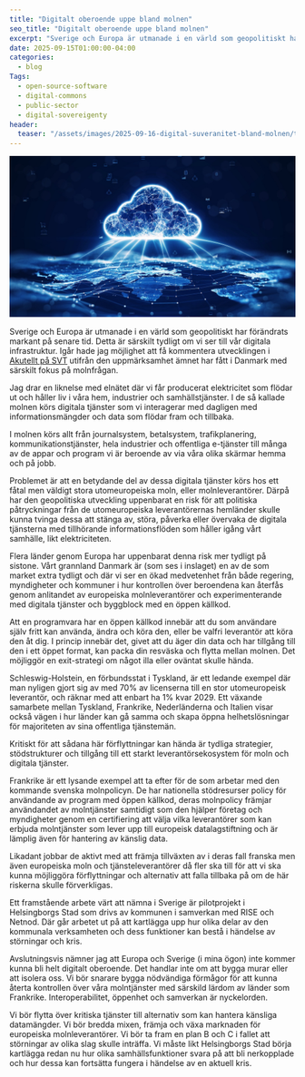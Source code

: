 ```yaml
---
title: "Digitalt oberoende uppe bland molnen"
seo_title: "Digitalt oberoende uppe bland molnen"
excerpt: "Sverige och Europa är utmanade i en värld som geopolitiskt har förändrats markant på senare tid. Detta är särskilt tydligt om vi ser till vår digitala infrastruktur. Igår hade jag möjlighet att få kommentera utvecklingen utifrån den uppmärksamhet ämnet har fått i Danmark med särskilt fokus på molnfrågan."
date: 2025-09-15T01:00:00-04:00
categories:
  - blog
Tags:
  - open-source-software
  - digital-commons
  - public-sector
  - digital-sovereigenty
header:
  teaser: "/assets/images/2025-09-16-digital-suveranitet-bland-molnen/teaser.jpeg"
---
```



<div class="thumbnail-container">
<img src="/assets/images/2025-09-16-digital-suveranitet-bland-molnen/teaser.jpeg" alt=""></div>

Sverige och Europa är utmanade i en värld som geopolitiskt har förändrats markant på senare tid. Detta är särskilt tydligt om vi ser till vår digitala infrastruktur. Igår hade jag möjlighet att få kommentera utvecklingen i <a href="https://www.svtplay.se/video/e6dYgAo/aktuellt/igar-21-00?position=1576">Akutellt på SVT</a> utifrån den uppmärksamhet ämnet har fått i Danmark med särskilt fokus på molnfrågan.  

Jag drar en liknelse med elnätet där vi får producerat elektricitet som flödar ut och håller liv i våra hem, industrier och samhällstjänster. I de så kallade molnen körs digitala tjänster som vi interagerar med dagligen med informationsmängder och data som flödar fram och tillbaka. 

I molnen körs allt från journalsystem, betalsystem, trafikplanering, kommunikationstjänster, hela industrier och offentliga e-tjänster till många av de appar och program vi är beroende av via våra olika skärmar hemma och på jobb.

Problemet är att en betydande del av dessa digitala tjänster körs hos ett fåtal men väldigt stora utomeuropeiska moln, eller molnleverantörer. Därpå har den geopolitiska utveckling uppenbarat en risk för att politiska påtryckningar från de utomeuropeiska leverantörernas hemländer skulle kunna tvinga dessa att stänga av, störa, påverka eller övervaka de digitala tjänsterna med tillhörande informationsflöden som håller igång vårt samhälle, likt elektriciteten.

Flera länder genom Europa har uppenbarat denna risk mer tydligt på sistone. Vårt grannland Danmark är (som ses i inslaget) en av de som market extra tydligt och där vi ser en ökad medvetenhet från både regering, myndigheter och kommuner i hur kontrollen över beroendena kan återfås genom anlitandet av europeiska molnleverantörer och experimenterande med digitala tjänster och byggblock med en öppen källkod.

Att en programvara har en öppen källkod innebär att du som användare själv fritt kan använda, ändra och köra den, eller be valfri leverantör att köra den åt dig. I princip innebär det, givet att du äger din data och har tillgång till den i ett öppet format, kan packa din resväska och flytta mellan molnen. Det möjliggör en exit-strategi om något illa eller oväntat skulle hända.

Schleswig-Holstein, en förbundsstat i Tyskland, är ett ledande exempel där man nyligen gjort sig av med 70% av licenserna till en stor utomeuropeisk leverantör, och räknar med att enbart ha 1% kvar 2029. Ett växande samarbete mellan Tyskland, Frankrike, Nederländerna och Italien visar också vägen i hur länder kan gå samma och skapa öppna helhetslösningar för majoriteten av sina offentliga tjänstemän.

Kritiskt för att sådana här förflyttningar kan hända är tydliga strategier, stödstrukturer och tillgång till ett starkt leverantörsekosystem för moln och digitala tjänster.

Frankrike är ett lysande exempel att ta efter för de som arbetar med den kommande svenska molnpolicyn. De har nationella stödresurser policy för användande av program med öppen källkod, deras molnpolicy främjar användandet av molntjänster samtidigt som den hjälper företag och myndigheter genom en certifiering att välja vilka leverantörer som kan erbjuda molntjänster som lever upp till europeisk datalagstiftning och är lämplig även för hantering av känslig data.

Likadant jobbar de aktivt med att främja tillväxten av i deras fall franska men även europeiska moln och tjänsteleverantörer då fler ska till för att vi ska kunna möjliggöra förflyttningar och alternativ att falla tillbaka på om de här riskerna skulle förverkligas.

Ett framstående arbete värt att nämna i Sverige är pilotprojekt i Helsingborgs Stad som drivs av kommunen i samverkan med RISE och Netnod. Där går arbetet ut på att kartlägga upp hur olika delar av den kommunala verksamheten och dess funktioner kan bestå i händelse av störningar och kris.

Avslutningsvis nämner jag att Europa och Sverige (i mina ögon) inte kommer kunna bli helt digitalt oberoende. Det handlar inte om att bygga murar eller att isolera oss. Vi bör snarare bygga nödvändiga förmågor för att kunna återta kontrollen över våra molntjänster med särskild lärdom av länder som Frankrike. Interoperabilitet, öppenhet och samverkan är nyckelorden.

Vi bör flytta över kritiska tjänster till alternativ som kan hantera känsliga datamängder. Vi bör bredda mixen, främja och växa marknaden för europeiska molnleverantörer. Vi bör ta fram en plan B och C i fallet att störningar av olika slag skulle inträffa. Vi måste likt Helsingborgs Stad börja kartlägga redan nu hur olika samhällsfunktioner svara på att bli nerkopplade och hur dessa kan fortsätta fungera i händelse av en aktuell kris.

